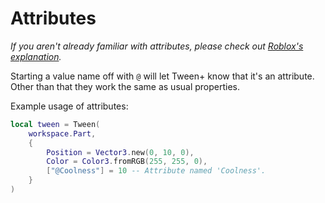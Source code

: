 # Attributes

_If you aren't already familiar with attributes, please check out_ [_Roblox's explanation_](https://create.roblox.com/docs/scripting/attributes)_._



Starting a value name off with `@` will let Tween+ know that it's an attribute.\
Other than that they work the same as usual properties.

Example usage of attributes:

```lua
local tween = Tween(
	workspace.Part,
	{
		Position = Vector3.new(0, 10, 0),
		Color = Color3.fromRGB(255, 255, 0),
		["@Coolness"] = 10 -- Attribute named 'Coolness'.
	}
)
```
